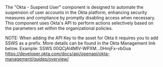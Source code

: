 The "Okta - Suspend User" component is designed to automate the suspension of user accounts in the Okta platform, enhancing security measures and compliance by promptly disabling access when necessary. This component uses Okta's API to perform actions selectively based on the parameters set within the organizational policies.

NOTE: When adding the API Key to the asset for Okta it requires you to add SSWS as a prefix.  More details can be found in the Okta Management link below.
Example: SSWS 00QCjAl4MlV-WPXM...0HmjFx-vbGua
https://developer.okta.com/docs/api/openapi/okta-management/guides/overview/ 